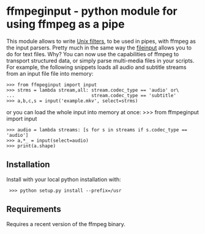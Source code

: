 # ffmpeginput - python module for using ffmpeg as a pipe

 This module allows to write [Unix filters][1], to be used in pipes, with ffmpeg
as the input parsers. Pretty much in the same way the [fileinput][2] allows you
to do for text files. Why? You can now use the capabilities of ffmpeg to
transport structured data, or simply parse multi-media files in your scripts.
For example, the following snippets loads all audio and subtitle streams from an
input file file into memory:

    >>> from ffmpeginput import input
    >>> strms = lambda stream,all: stream.codec_type == 'audio' or\
    ...                            stream.codec_type == 'subtitle'
    >>> a,b,c,s = input('example.mkv', select=strms)

 or you can load the whole input into memory at once:
    >>> from ffmpeginput import input

    >>> audio = lambda streams: [s for s in streams if s.codec_type == 'audio']
    >>> a,*_ = input(select=audio)
    >>> print(a.shape)

## Installation

 Install with your local python installation with:
 
     >>> python setup.py install --prefix=/usr
     
## Requirements

 Requires a recent version of the ffmpeg binary.

[1]: https://www.bell-labs.com/usr/dmr/www/hist.html#pipes
[2]: https://docs.python.org/3/library/fileinput.html
[3]: https://www.numpy.org
